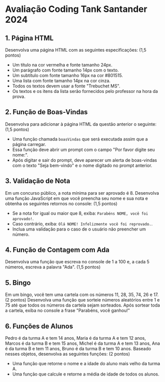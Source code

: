 # Avaliação Coding Tank Santander 2024

## 1. Página HTML

Desenvolva uma página HTML com as seguintes especificações: (1,5 pontos)

- Um título na cor vermelha e fonte tamanho 24px.
- Um parágrafo com fonte tamanho 14px com o texto.
- Um subtítulo com fonte tamanho 16px na cor #801515.
- Uma lista com fonte tamanho 14px na cor cinza.
- Todos os textos devem usar a fonte "Trebuchet MS".
- Os textos e os itens da lista serão fornecidos pelo professor na hora da prova.

## 2. Função de Boas-Vindas

Desenvolva para adicionar à página HTML da questão anterior o seguinte: (1,5 pontos)

- Uma função chamada `boasVindas` que será executada assim que a página carregar.
- Essa função deve abrir um prompt com o campo "Por favor digite seu nome:".
- Após digitar e sair do prompt, deve aparecer um alerta de boas-vindas com o texto "Seja bem-vindo" e o nome digitado no prompt anterior.

## 3. Validação de Nota

Em um concurso público, a nota mínima para ser aprovado é 8. Desenvolva uma função JavaScript em que você preencha seu nome e sua nota e obtenha os seguintes retornos no console: (1,5 pontos)

- Se a nota for igual ou maior que 8, exiba: `Parabéns NOME, você foi aprovado!`.
- Caso contrário, exiba: `Olá NOME! Infelizmente você foi reprovado.`.
- Inclua uma validação para o caso de o usuário não preencher um número.

## 4. Função de Contagem com Ada

Desenvolva uma função que escreva no console de 1 a 100 e, a cada 5 números, escreva a palavra "Ada". (1,5 pontos)

## 5. Bingo

Em um bingo, você tem uma cartela com os números 11, 28, 35, 74, 26 e 17. (2 pontos) Desenvolva uma função que sorteie números aleatórios entre 1 e 75 até que todos os números da cartela sejam sorteados. Após sortear toda a cartela, exiba no console a frase "Parabéns, você ganhou!"

## 6. Funções de Alunos

Pedro é da turma A e tem 14 anos, Maria é da turma A e tem 12 anos, Marcos é da turma B e tem 15 anos, Michel é da turma A e tem 13 anos, Ana é da turma B e tem 11 anos, Bruno é da turma B e tem 10 anos. Baseado nesses objetos, desenvolva as seguintes funções: (2 pontos)

- Uma função que retorne o nome e a idade do aluno mais velho da turma A.
- Uma função que calcule e retorne a média de idade de todos os alunos.
